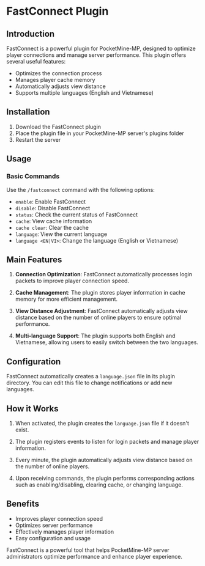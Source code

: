 # FastConnect Plugin

## Introduction

FastConnect is a powerful plugin for PocketMine-MP, designed to optimize player connections and manage server performance. This plugin offers several useful features:

- Optimizes the connection process
- Manages player cache memory
- Automatically adjusts view distance
- Supports multiple languages (English and Vietnamese)

## Installation

1. Download the FastConnect plugin
2. Place the plugin file in your PocketMine-MP server's plugins folder
3. Restart the server

## Usage

### Basic Commands

Use the `/fastconnect` command with the following options:

- `enable`: Enable FastConnect
- `disable`: Disable FastConnect
- `status`: Check the current status of FastConnect
- `cache`: View cache information
- `cache clear`: Clear the cache
- `language`: View the current language
- `language <EN|VI>`: Change the language (English or Vietnamese)

## Main Features

1. **Connection Optimization**: FastConnect automatically processes login packets to improve player connection speed.

2. **Cache Management**: The plugin stores player information in cache memory for more efficient management.

3. **View Distance Adjustment**: FastConnect automatically adjusts view distance based on the number of online players to ensure optimal performance.

4. **Multi-language Support**: The plugin supports both English and Vietnamese, allowing users to easily switch between the two languages.

## Configuration

FastConnect automatically creates a `language.json` file in its plugin directory. You can edit this file to change notifications or add new languages.

## How it Works

1. When activated, the plugin creates the `language.json` file if it doesn't exist.

2. The plugin registers events to listen for login packets and manage player information.

3. Every minute, the plugin automatically adjusts view distance based on the number of online players.

4. Upon receiving commands, the plugin performs corresponding actions such as enabling/disabling, clearing cache, or changing language.

## Benefits

- Improves player connection speed
- Optimizes server performance
- Effectively manages player information
- Easy configuration and usage

FastConnect is a powerful tool that helps PocketMine-MP server administrators optimize performance and enhance player experience.
